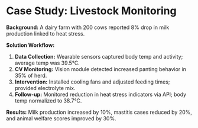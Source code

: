 # Case Study: Livestock Monitoring

**Background:** A dairy farm with 200 cows reported 8% drop in milk production linked to heat stress.

**Solution Workflow:**
1. **Data Collection:** Wearable sensors captured body temp and activity; average temp was 39.5°C.
2. **CV Monitoring:** Vision module detected increased panting behavior in 35% of herd.
3. **Intervention:** Installed cooling fans and adjusted feeding times; provided electrolyte mix.
4. **Follow-up:** Monitored reduction in heat stress indicators via API; body temp normalized to 38.7°C.

**Results:** Milk production increased by 10%, mastitis cases reduced by 20%, and animal welfare scores improved by 30%.
